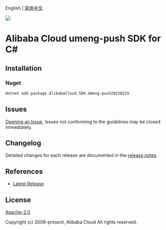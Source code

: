 English | [简体中文](README-CN.md)

![](https://aliyunsdk-pages.alicdn.com/icons/AlibabaCloud.svg)

# Alibaba Cloud umeng-push SDK for C#

## Installation

### Nuget

```bash
dotnet add package AlibabaCloud.SDK.Umeng-push20220225
```

## Issues

[Opening an Issue](https://github.com/aliyun/alibabacloud-csharp-sdk/issues/new), Issues not conforming to the guidelines may be closed immediately.

## Changelog

Detailed changes for each release are documented in the [release notes](./ChangeLog.md).

## References

* [Latest Release](https://github.com/aliyun/alibabacloud-csharp-sdk/)

## License

[Apache-2.0](http://www.apache.org/licenses/LICENSE-2.0)

Copyright (c) 2009-present, Alibaba Cloud All rights reserved.
